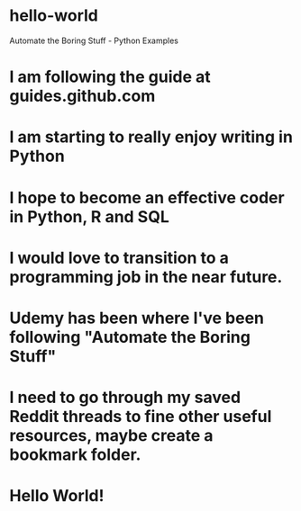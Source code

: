 # hello-world
Automate the Boring Stuff - Python Examples
# I am following the guide at guides.github.com
# I am starting to really enjoy writing in Python
# I hope to become an effective coder in Python, R and SQL
# I would love to transition to a programming job in the near future.
# Udemy has been where I've been following "Automate the Boring Stuff"
# I need to go through my saved Reddit threads to fine other useful resources, maybe create a bookmark folder.
# Hello World!
